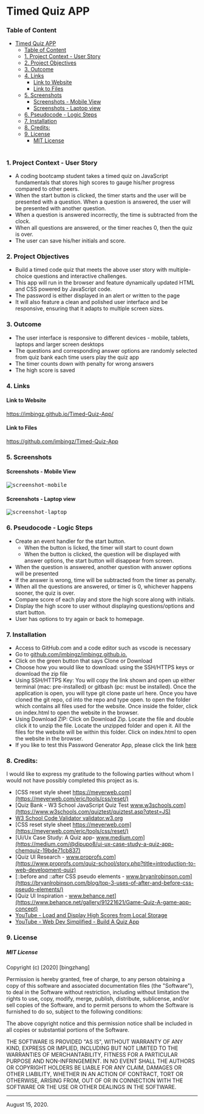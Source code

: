 
# Timed Quiz APP 

### Table of Content
- [Timed Quiz APP](#timed-quiz-app)
    - [Table of Content](#table-of-content)
    - [1. Project Context - User Story](#1-project-context---user-story)
    - [2. Project Objectives](#2-project-objectives)
    - [3. Outcome](#3-outcome)
    - [4. Links](#4-links)
      - [Link to Website](#link-to-website)
      - [Link to Files](#link-to-files)
    - [5. Screenshots](#5-screenshots)
      - [Screenshots - Mobile View](#screenshots---mobile-view)
      - [Screenshots - Laptop view](#screenshots---laptop-view)
    - [6. Pseudocode - Logic Steps](#6-pseudocode---logic-steps)
    - [7. Installation](#7-installation)
    - [8. Credits:](#8-credits)
    - [9. License](#9-license)
        - [MIT License](#mit-license)
#


<a name = "context"></a>
### 1. Project Context - User Story
* A coding bootcamp student takes a timed quiz on JavaScript fundamentals that stores high scores to gauge his/her progress compared to other peers. 
* When the start button is clicked, the timer starts and the user will be presented with a question. When a question is answered, the user will be presented with another question. 
* When a question is answered incorrectly, the time is subtracted from the clock. 
* When all questions are answered, or the timer reaches 0, then the quiz is over. 
* The user can save his/her initials and score. 

<a name = "objectives"></a>
### 2. Project Objectives
* Build a timed code quiz that meets the above user story with multiple-choice questions and interactive challenges. 
* This app will run in the browser and feature dynamically updated HTML and CSS powered by JavaScript code. 
* The password is either displayed in an alert or written to the page
* It will also feature a clean and polished user interface and be responsive, ensuring that it adapts to multiple screen sizes.

<a name = "Outcome"></a>
### 3. Outcome
* The user interface is responsive to different devices - mobile, tablets, laptops and larger screen desktops
* The questions and corresponding answer options are randomly selected from quiz bank each time users play the quiz app
* The timer counts down with penalty for wrong answers 
* The high score is saved 

<a name = "Links"></a>
### 4. Links 

#### Link to Website
 https://imbingz.github.io/Timed-Quiz-App/

#### Link to Files 
https://github.com/imbingz/Timed-Quiz-App

<a name="Screenshots"></a>
### 5. Screenshots 

#### Screenshots - Mobile View
<kbd>![screenshot-mobile](./assets/images/m1.png)</kbd>

####  Screenshots - Laptop view 
<kbd>![screenshot-laptop](./assets/images/s1.png)</kbd>

<a name = "Pseudocode"></a>
### 6. Pseudocode - Logic Steps
* Create an event handler for the start button. 
  * When the button is licked, the timer will start to count down 
  * When the button is clicked, the question will be displayed with answer options, the start button will disappear from screen. 
* When the question is answered, another question with answer options will be presented
* If the answer is wrong, time will be subtracted from the timer as penalty. 
* When all the questions are answered, or timer is 0, whichever happens sooner, the quiz is over. 
* Compare score of each play and store the high score along with initials.
* Display the high score to user without displaying questions/options and start button. 
* User has options to try again or back to homepage. 

<a name="Installation"></a>
### 7. Installation
* Access to GitHub.com and a code editor such as vscode is necessary
* Go to [github.com/imbingz/imbingz.github.io.](https://github.com/imbingz/Timed-Quiz-App)
* Click on the green button that says Clone or Download
* Choose how you would like to download: using the SSH/HTTPS keys or download the zip file
* Using SSH/HTTPS Key: You will copy the link shown and open up either terminal (mac: pre-installed) or gitbash (pc: must be installed). Once the application is open, you will type git clone paste url here. Once you have cloned the git repo, cd into the repo and type open. to open the folder which contains all files used for the website. Once inside the folder, click on index.html to open the website in the browser.
* Using Download ZIP: Click on Download Zip. Locate the file and double click it to unzip the file. Locate the unzipped folder and open it. All the files for the website will be within this folder. Click on index.html to open the website in the browser.
* If you like to test this Password Generator App, please click the link [here](https://imbingz.github.io/Timed-Quiz-App/)


<a name="Credits"></a>
### 8. Credits:
I would like to express my gratitude to the following parties without whom I would not have possibly completed this project as is. 

* [CSS reset style sheet https://meyerweb.com](https://meyerweb.com/eric/tools/css/reset/)
* [Quiz Bank - W3 School JavaScript Quiz Test www.w3schools.com](https://www.w3schools.com/quiztest/quiztest.asp?qtest=JS)
* [W3 School Code Validator validator.w3.org](https://validator.w3.org/)
* [CSS reset style sheet https://meyerweb.com](https://meyerweb.com/eric/tools/css/reset/)
* [Ui/Ux Case Study: A Quiz app- www.medium.com](https://medium.com/@dipupo8/ui-ux-case-study-a-quiz-app-chemquiz-19bde71cb837)
* [Quiz UI Research - www.proprofs.com](https://www.proprofs.com/quiz-school/story.php?title=introduction-to-web-development-quiz)
* [::before and ::after CSS pseudo elements - www.bryanlrobinson.com](https://bryanlrobinson.com/blog/top-3-uses-of-after-and-before-css-pseudo-elements/)
* [Quiz UI Inspiration - www.behance.net](https://www.behance.net/gallery/91221621/Game-Quiz-A-game-app-concept)
* [YouTube - Load and Display High Scores from Local Storage](https://youtu.be/jfOv18lCMmw)
*  [YouTube - Web Dev Simplified - Build A Quiz App](https://www.youtube.com/watch?v=riDzcEQbX6k&t=33s)







<a name="License"></a>
### 9. License
##### MIT License
<p>Copyright (c) [2020] [bingzhang]</p>
<p>Permission is hereby granted, free of charge, to any person obtaining a copy of this software and associated documentation files (the "Software"), to deal in the Software without restriction, including without limitation the rights to use, copy, modify, merge, publish, distribute, sublicense, and/or sell copies of the Software, and to permit persons to whom the Software is furnished to do so, subject to the following conditions:</p>
<p>The above copyright notice and this permission notice shall be included in all copies or substantial portions of the Software.</p>
<p>THE SOFTWARE IS PROVIDED "AS IS", WITHOUT WARRANTY OF ANY KIND, EXPRESS OR IMPLIED, INCLUDING BUT NOT LIMITED TO THE WARRANTIES OF MERCHANTABILITY, FITNESS FOR A PARTICULAR PURPOSE AND NON-INFRINGEMENT. IN NO EVENT SHALL THE AUTHORS OR COPYRIGHT HOLDERS BE LIABLE FOR ANY CLAIM, DAMAGES OR OTHER LIABILITY, WHETHER IN AN ACTION OF CONTRACT, TORT OR OTHERWISE, ARISING FROM, OUT OF OR IN CONNECTION WITH THE SOFTWARE OR THE USE OR OTHER DEALINGS IN THE SOFTWARE.</p>
<hr>
August 15, 2020.


